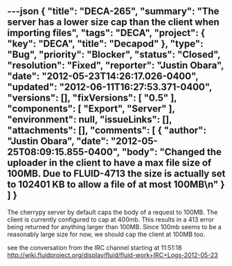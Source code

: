 ---json
{
  "title": "DECA-265",
  "summary": "The server has a lower size cap than the client when importing files",
  "tags": "DECA",
  "project": {
    "key": "DECA",
    "title": "Decapod"
  },
  "type": "Bug",
  "priority": "Blocker",
  "status": "Closed",
  "resolution": "Fixed",
  "reporter": "Justin Obara",
  "date": "2012-05-23T14:26:17.026-0400",
  "updated": "2012-06-11T16:27:53.371-0400",
  "versions": [],
  "fixVersions": [
    "0.5"
  ],
  "components": [
    "Export",
    "Server"
  ],
  "environment": null,
  "issueLinks": [],
  "attachments": [],
  "comments": [
    {
      "author": "Justin Obara",
      "date": "2012-05-25T08:09:15.855-0400",
      "body": "Changed the uploader in the client to have a max file size of 100MB. Due to FLUID-4713 the size is actually set to 102401 KB to allow a file of at most 100MB\n"
    }
  ]
}
---
The cherrypy server by default caps the body of a request to 100MB. The client is currently configured to cap at 400mb. This results in a 413 error being returned for anything larger than 100MB. Since 100mb seems to be a reasonably large size for now, we should cap the client at 100MB too.&#x20;

see the conversation from the IRC channel starting at 11:51:18\
<http://wiki.fluidproject.org/display/fluid/fluid-work+IRC+Logs-2012-05-23>

        